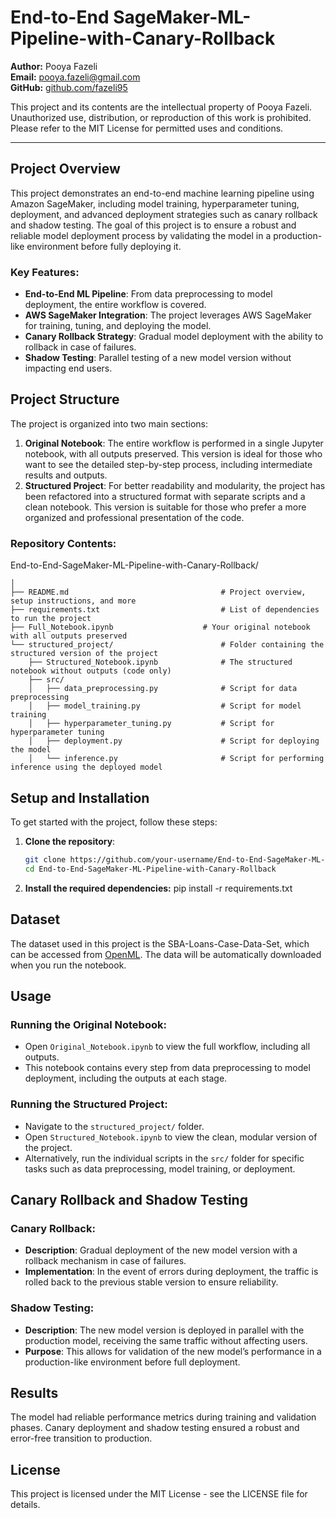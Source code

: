 # End-to-End SageMaker-ML-Pipeline-with-Canary-Rollback

**Author:** Pooya Fazeli  
**Email:** [pooya.fazeli@gmail.com](mailto:pooya.fazeli@gmail.com)  
**GitHub:** [github.com/fazeli95](https://github.com/fazeli95)

This project and its contents are the intellectual property of Pooya Fazeli. Unauthorized use, distribution, or reproduction of this work is prohibited. Please refer to the MIT License for permitted uses and conditions.

---


## Project Overview
This project demonstrates an end-to-end machine learning pipeline using Amazon SageMaker, including model training, hyperparameter tuning, deployment, and advanced deployment strategies such as canary rollback and shadow testing. The goal of this project is to ensure a robust and reliable model deployment process by validating the model in a production-like environment before fully deploying it.

### Key Features:
- **End-to-End ML Pipeline**: From data preprocessing to model deployment, the entire workflow is covered.
- **AWS SageMaker Integration**: The project leverages AWS SageMaker for training, tuning, and deploying the model.
- **Canary Rollback Strategy**: Gradual model deployment with the ability to rollback in case of failures.
- **Shadow Testing**: Parallel testing of a new model version without impacting end users.

## Project Structure
The project is organized into two main sections:
1. **Original Notebook**: The entire workflow is performed in a single Jupyter notebook, with all outputs preserved. This version is ideal for those who want to see the detailed step-by-step process, including intermediate results and outputs.
2. **Structured Project**: For better readability and modularity, the project has been refactored into a structured format with separate scripts and a clean notebook. This version is suitable for those who prefer a more organized and professional presentation of the code.

### Repository Contents:

End-to-End-SageMaker-ML-Pipeline-with-Canary-Rollback/

    │
    ├── README.md                                  # Project overview, setup instructions, and more
    ├── requirements.txt                           # List of dependencies to run the project
    ├── Full_Notebook.ipynb                    # Your original notebook with all outputs preserved
    └── structured_project/                        # Folder containing the structured version of the project
        ├── Structured_Notebook.ipynb              # The structured notebook without outputs (code only)
        ├── src/
        │   ├── data_preprocessing.py              # Script for data preprocessing
        │   ├── model_training.py                  # Script for model training
        │   ├── hyperparameter_tuning.py           # Script for hyperparameter tuning
        │   ├── deployment.py                      # Script for deploying the model
        │   └── inference.py                       # Script for performing inference using the deployed model


## Setup and Installation

To get started with the project, follow these steps:

1. **Clone the repository**:
   ```bash
   git clone https://github.com/your-username/End-to-End-SageMaker-ML-Pipeline-with-Canary-Rollback.git
   cd End-to-End-SageMaker-ML-Pipeline-with-Canary-Rollback
   
2. **Install the required dependencies:**
   pip install -r requirements.txt

## Dataset
The dataset used in this project is the SBA-Loans-Case-Data-Set, which can be accessed from [OpenML](https://api.openml.org/d/43539). The data will be automatically downloaded when you run the notebook.

## Usage

### Running the Original Notebook:
- Open `Original_Notebook.ipynb` to view the full workflow, including all outputs.
- This notebook contains every step from data preprocessing to model deployment, including the outputs at each stage.

### Running the Structured Project:
- Navigate to the `structured_project/` folder.
- Open `Structured_Notebook.ipynb` to view the clean, modular version of the project.
- Alternatively, run the individual scripts in the `src/` folder for specific tasks such as data preprocessing, model training, or deployment.

## Canary Rollback and Shadow Testing

### Canary Rollback:
- **Description**: Gradual deployment of the new model version with a rollback mechanism in case of failures.
- **Implementation**: In the event of errors during deployment, the traffic is rolled back to the previous stable version to ensure reliability.

### Shadow Testing:
- **Description**: The new model version is deployed in parallel with the production model, receiving the same traffic without affecting users.
- **Purpose**: This allows for validation of the new model’s performance in a production-like environment before full deployment.

## Results
The model had reliable performance metrics during training and validation phases. Canary deployment and shadow testing ensured a robust and error-free transition to production.

## License
This project is licensed under the MIT License - see the LICENSE file for details.
